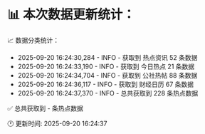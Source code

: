 📊 本次数据更新统计：
==========================

📈 数据分类统计：
- 2025-09-20 16:24:30,284 - INFO - 获取到 热点资讯 52 条数据
- 2025-09-20 16:24:33,190 - INFO - 获取到 今日热点 21 条数据
- 2025-09-20 16:24:34,704 - INFO - 获取到 公社热帖 88 条数据
- 2025-09-20 16:24:36,117 - INFO - 获取到 财经日历 67 条数据
- 2025-09-20 16:24:37,370 - INFO - 总共获取到 228 条热点数据

✅ 总共获取到 - 条热点数据

🕐 更新时间: 2025-09-20 16:24:37
